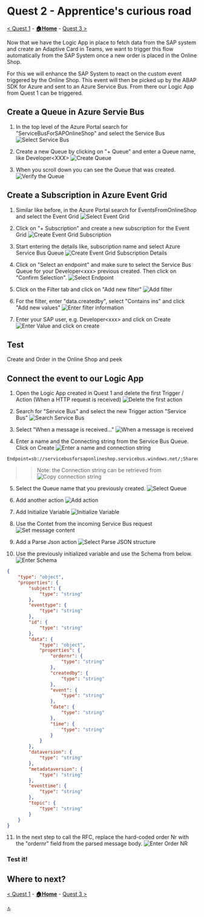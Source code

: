 # Quest 2 - Apprentice's curious road

[< Quest 1](quest1.md) - **[🏠Home](../README.md)** - [ Quest 3 >](quest3.md)

Now that we have the Logic App in place to fetch data from the SAP system and create an Adaptive Card in Teams, we want to trigger this flow automatically from the SAP System once a new order is placed in the Online Shop.

For this we will enhance the SAP System to react on the custom event triggered by the Online Shop. This event will then be picked up by the ABAP SDK for Azure and sent to an Azure Service Bus. From there our Logic App from Quest 1 can be triggered.


## Create a Queue in Azure Servie Bus
1) In the top level of the Azure Portal search for "ServiceBusForSAPOnlineShop" and select the Service Bus
![Select Service Bus](../img/student/Quest2/SelectServiceBus.jpg)

2) Create a new Queue by clicking on "+ Queue" and enter a Queue name, like Developer\<XXX>
![Create Queue](../img/student/Quest2/CreateQueue.jpg)

3) When you scroll down you can see the Queue that was created. 
![Verify the Queue](../img/student/Quest2/ScrollDownAndSelect.jpg)


## Create a Subscription in Azure Event Grid
1) Similar like before, in the Azure Portal search for EventsFromOnlineShop and select the Event Grid
![Select Event Grid](../img/student/Quest2/SelectEventGrid.jpg)

2) Click on "+ Subscription" and create a new subscription for the Event Grid
![Create Event Grid Subscription](../img/student/Quest2/CreateEventSubscription.jpg)

3) Start entering the details like, subscription name and select Azure Service Bus Queue
![Create Event Grid Subscription Details](../img/student/Quest2/EnterSubscriptionDetails.jpg)

4) Click on "Select an endpoint" and make sure to select the Service Bus Queue for your Developer\<xxx> previous created. Then click on "Confirm Selection". 
![Select Endpoint](../img/student/Quest2/SelectEndpoint.jpg)

5) Click on the Filter tab and click on "Add new filter"
![Add filter](../img/student/Quest2/AddFilter.jpg)

6) For the filter, enter "data.createdby", select "Contains ins" and click "Add new values"
![Enter filter information](../img/student/Quest2/EnterFilters.jpg)

7) Enter your SAP user, e.g. Developer\<xxx> and click on Create
![Enter Value and click on create](../img/student/Quest2/ValueAndCreate.jpg)


## Test
Create and Order in the Online Shop and peek 

## Connect the event to our Logic App
1) Open the Logic App created in Quest 1 and delete the first Trigger / Action (When a HTTP request is received)
![Delete the first action](../img/student/Quest2/LogicAppDesigner.jpg)

2) Search for "Service Bus" and select the new Trigger action "Service Bus"
![Search Service Bus](../img/student/Quest2/SearchServiceBus.jpg)

3) Select "When a message is received..."
![When a message is received](../img/student/Quest2/WhenAMessgeIsReceived.jpg)

4) Enter a name and the Connecting string from the Service Bus Queue. Click on Create
![Enter a name and connection string](../img/student/Quest2/EnterNameAndConnectionString.jpg)

```http
Endpoint=sb://servicebusforsaponlineshop.servicebus.windows.net/;SharedAccessKeyName=RootManageSharedAccessKey;SharedAccessKey=cIcJZtV87fyvpldm78OVcABI8LSw7QxRI+ASbCrll/w=
```
>>Note: the Connection string can be retrieved from 
![Copy connection string](../img/student/Quest2/CopyConnectionString.jpg)

5) Select the Queue name that you previously created. 
![Select Queue](../img/student/Quest2/SelectQueueName.jpg)

6) Add another action 
![Add action](../img/student/Quest2/AddAnotherAction.jpg)

7) Add Initialize Variable
![Initialize Variable](../img/student/Quest2/InitalizeVariable.jpg)

8) Use the Contet from the incoming Service Bus request
![Set message content](../img/student/Quest2/SetMessageContent.jpg)

9) Add a Parse Json action 
![Select Parse JSON structure](../img/student/Quest2/ParseJson.jpg)

10) Use the previously initialized variable and use the Schema from below. 
![Enter Schema](../img/student/Quest2/EnterSchema.jpg)

```json
{
    "type": "object",
    "properties": {
        "subject": {
            "type": "string"
        },
        "eventtype": {
            "type": "string"
        },
        "id": {
            "type": "string"
        },
        "data": {
            "type": "object",
            "properties": {
                "ordernr": {
                    "type": "string"
                },
                "createdby": {
                    "type": "string"
                },
                "event": {
                    "type": "string"
                },
                "date": {
                    "type": "string"
                },
                "time": {
                    "type": "string"
                }
            }
        },
        "dataversion": {
            "type": "string"
        },
        "metadataversion": {
            "type": "string"
        },
        "eventtime": {
            "type": "string"
        },
        "topic": {
            "type": "string"
        }
    }
}
```

11) In the next step to call the RFC, replace the hard-coded order Nr with the "ordernr" field from the parsed message body. 
![Enter Order NR](../img/student/Quest2/EnterOrderNr.jpg)

### Test it!


## Where to next?

[< Quest 1](quest1.md) - **[🏠Home](../README.md)** - [ Quest 3 >](quest3.md)

[🔝](#)
